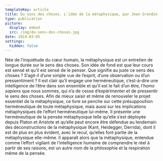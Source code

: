 ```yaml
---
templateKey: article
title: Du sens des choses. L'idée de la métaphysique, par Jean Grondin
type: publication
picture:
  display: embed
  src: /img/du-sens-des-choses.jpg
date: 2014-03-05
settings:
  hidden: false
---
```

Née de l’inquiétude du cœur humain, la métaphysique est un entretien de longue durée sur le sens des choses. Son idée de fond est que leur cours est sensé et qu’il est sensé de le penser. Que signifie au juste ce sens des choses ? S’agit-il d’une simple vue de l’esprit, d’une observation ou d’un pressentiment ? Il est clair qu’il engage une herméneutique, c’est-à-dire une intelligence de l’être dans son ensemble et qu’il est le fait d’un être, l’*homo sapiens* que nous sommes, qui n’a de cesse d’expérimenter et de pressentir le sens des choses. Afin de mieux saisir et même de renouveler le projet essentiel de la métaphysique, ce livre se penche sur cette présupposition herméneutique de toute métaphysique, mais aussi sur les implications métaphysiques de l’effort herméneutique lui-même. Il présente une herméneutique de la pensée métaphysique telle qu’elle s’est déployée depuis Platon et Aristote et qu’elle peut encore être défendue au lendemain des déconstructions de la métaphysique (Kant, Heidegger, Derrida), dont il est de plus en plus évident, avec le recul, qu’elles font partie de la métaphysique elle-même. Il apparaît alors que la métaphysique, entendue comme l’effort vigilant de l’intelligence humaine de comprendre le réel à partir de ses raisons, est un autre nom de la philosophie et la respiration même de la pensée.